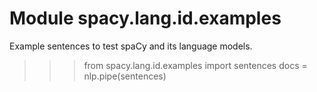 Module spacy.lang.id.examples
=============================
Example sentences to test spaCy and its language models.

>>> from spacy.lang.id.examples import sentences
>>> docs = nlp.pipe(sentences)